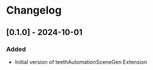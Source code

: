 # Changelog

## [0.1.0] - 2024-10-01

### Added

- Initial version of teethAutomationSceneGen Extension
